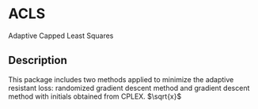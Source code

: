 # ACLS
Adaptive Capped Least Squares
## Description
This package includes two methods applied to minimize the adaptive resistant loss: randomized gradient descent method and gradient descent method with initials obtained from CPLEX.
$\sqrt{x}$
